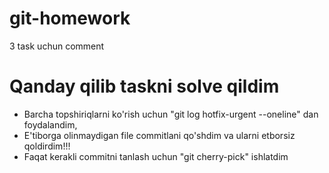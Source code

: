 # git-homework
3 task uchun comment
# Qanday qilib taskni solve qildim

- Barcha topshiriqlarni ko'rish uchun "git log hotfix-urgent --oneline" dan foydalandim, 
- E'tiborga olinmaydigan file commitlani qo'shdim va ularni etborsiz qoldirdim!!!
- Faqat kerakli commitni tanlash uchun "git cherry-pick" ishlatdim
